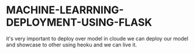 # MACHINE-LEARRNING-DEPLOYMENT-USING-FLASK 
it's very important to deploy over model in cloude we can deploy our model and showcase to other using heoku and we can live it.
